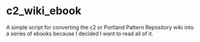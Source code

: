 c2_wiki_ebook
=============

A simple script for converting the c2 or Portland Pattern Repository wiki into a
series of ebooks because I decided I want to read all of it.
